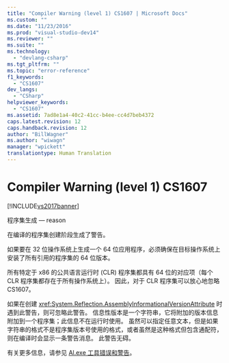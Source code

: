 ```yaml
---
title: "Compiler Warning (level 1) CS1607 | Microsoft Docs"
ms.custom: ""
ms.date: "11/23/2016"
ms.prod: "visual-studio-dev14"
ms.reviewer: ""
ms.suite: ""
ms.technology: 
  - "devlang-csharp"
ms.tgt_pltfrm: ""
ms.topic: "error-reference"
f1_keywords: 
  - "CS1607"
dev_langs: 
  - "CSharp"
helpviewer_keywords: 
  - "CS1607"
ms.assetid: 7ad8e1a4-40c2-41cc-b4ee-cc4d7beb4372
caps.latest.revision: 12
caps.handback.revision: 12
author: "BillWagner"
ms.author: "wiwagn"
manager: "wpickett"
translationtype: Human Translation
---
```

# Compiler Warning (level 1) CS1607
[!INCLUDE[vs2017banner](../../../csharp/includes/vs2017banner.md)]

程序集生成 — reason  
  
 在编译的程序集创建阶段生成了警告。  
  
 如果要在 32 位操作系统上生成一个 64 位应用程序，必须确保在目标操作系统上安装了所有引用的程序集的 64 位版本。  
  
 所有特定于 x86 的公共语言运行时 \(CLR\) 程序集都具有 64 位的对应项（每个 CLR 程序集都存在于所有操作系统上）。  因此，对于 CLR 程序集可以放心地忽略 CS1607。  
  
 如果在创建 <xref:System.Reflection.AssemblyInformationalVersionAttribute> 时遇到此警告，则可忽略此警告。  信息性版本是一个字符串，它将附加的版本信息附加到一个程序集；此信息不在运行时使用。  虽然可以指定任意文本，但是如果字符串的格式不是程序集版本号使用的格式，或者虽然是这种格式但包含通配符，则在编译时会显示一条警告消息。  此警告无碍。  
  
 有关更多信息，请参见 [Al.exe 工具错误和警告](http://msdn.microsoft.com/zh-cn/7f125d49-0a03-47a6-9ba9-d61a679a7d4b)。